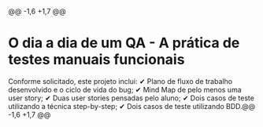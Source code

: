 @@ -1,6 +1,7 @@
# O dia a dia de um QA - A prática de testes manuais funcionais

Conforme solicitado, este projeto inclui:
✔ Plano de fluxo de trabalho desenvolvido e o ciclo de vida do bug;
✔ Mind Map de pelo menos uma user story; 
✔ Duas user stories pensadas pelo aluno;
✔ Dois casos de teste utilizando a técnica step-by-step;
✔ Dois casos de teste utilizando BDD.@@ -1,6 +1,7 @@
